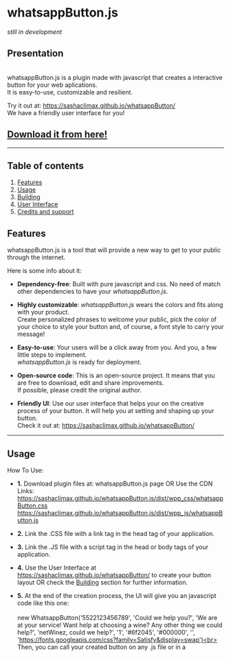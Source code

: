 # whatsappButton.js
*still in development*<br>

## Presentation
<br>whatsappButton.js is a plugin made with javascript that creates a interactive button for your web aplications.
<br>It is easy-to-use, customizable and resilient.

Try it out at: https://sashaclimax.github.io/whatsappButton/
<br>We have a friendly user interface for you!

## **[Download it from here!](https://github.com/sashaclimax/whatsappButton.js)**

------------------------------------------------

## Table of contents

1. [Features](#features)
2. [Usage](#usage)
3. [Building](#building)
4. [User Interface](#user-interface)
6. [Credits and support](#credits-and-support)


## Features

whatsappButton.js is a tool that will provide a new way to get to your public through the internet.

Here is some info about it:

- **Dependency-free**:  Built with pure javascript and css. No need of match other dependencies to have your *whatsappButton.js*.

- **Highly customizable**:  *whatsappButton.js* wears the colors and fits along with your product.<br>Create personalized phrases to welcome your public, pick the color of your choice to style your button and, of course, a font style to carry your message!

- **Easy-to-use**:  Your users will be a click away from you. And you, a few little steps to implement.<br>*whatsappButton.js* is ready for deployment.

- **Open-source code**:  This is an open-source project. It means that you are free to download, edit and share improvements.<br>If possible, please credit the original author.

- **Friendly UI**:  Use our user interface that helps your on the creative process of your button. It will help you at setting and shaping up your button.<br>Check it out at: https://sashaclimax.github.io/whatsappButton/

------------------------------------------------

## Usage

How To Use:

- **1.** Download plugin files at: whatsappButton.js page OR Use the CDN Links: 
https://sashaclimax.github.io/whatsappButton.js/dist/wpp_css/whatsappButton.css https://sashaclimax.github.io/whatsappButton.js/dist/wpp_js/whatsappButton.js 

- **2.** Link the .CSS file with a link tag in the head tag of your application. 

- **3.** Link the .JS file with a script tag in the head or body tags of your application. 

- **4.** Use the User Interface at https://sashaclimax.github.io/whatsappButton/ to create your button layout 
OR check the [Building](#building) section for further information.

- **5.** At the end of the creation process, the UI will give you an javascript code like this one:
<br><br>
new WhatsappButton('5522123456789', 'Could we help you?', 'We are at your service! Want help at choosing a wine? Any other thing we could help?', 'netWinez, could we help?', '1', '#6f2045', '#000000', '', 'https://fonts.googleapis.com/css?family=Satisfy&display=swap')<br><br>
Then, you can call your created button on any .js file or in a <script> tag.
  
------------------------------------------------

## Building

This section is a more techinical insight that explains how the whatsappButton.js works

 **1. Technology Stack** - The plugin is fully developed with front-end technology. Made with Vanilla JavaScript and CSS Rules.
 <br>There is no other dependency that a web browser capable of parsing JavaScript ES6 and CSS3 specifications to run *whatsappButton.js*.
 
 **2. Instantiation Parameters** - WhatsappButton is the class that handles some parameters at object instantiation.<br>These parameters are in charge of shaping up the button layout.

### Parameters
These are the parameters in sequence of object instantiation:

| Parameter  | Type                          | Description                                                                            |
|------------|-------------------------------|----------------------------------------------------------------------------------------|
| pNumber *  | string(preferred), number     | Enter only numbers of an phone number to received messages. For example: 5522123456789 |
| wMessage   | string                        | Will be displayed when mouse is over the button. Recommended: <=16 characters.         |
| phMessage  | string                        | This one will be shown while the user didn't type in the input field yet.              |
| dMessage   | string                        | At mobile, Whatsapp will be automatically launch with this message in chat input field |
| iconStyle  | string(preferred), number     | Pick an icon style of your choice. Values 0-4.                                         |
| color      | string(#xxxxxx/#xxx/rgb/rgba) | Pick a main color for the backgrounds. HEX and rgb/rgba formats are supported.         |
| subColor   | string(#xxxxxx/#xxx/rgb/rgba) | Pick a main color for the details. HEX and rgb/rgba formats are supported.             |
| textColor  | string(#xxxxxx/#xxx/rgb/rgba) | Pick a color for the texts. HEX and rgb/rgba formats are supported.                    |
| fontFamily | string(Google Fonts Name/URL) | Enter a font name or font URL from any of the available ** at **[Google Fonts API](https://fonts.google.com/)**.<br>For example: 'Squada One' or 'https://fonts.googleapis.com/css?family=Squada+One&display=swap'|

**pNumber** * - It is the only <strong>required</strong> parameter. Buttons called with this minimal requirement will have the default style applied.
<br>Please, do not enter symbols or other characters than numbers in this parameter field.

**fontFamily** ** - For some reason, Press Start 2P is a known font style that does not work well.
<br>It is possible that there may be a few more incompatible font styles.
<br><br>
**3. Default styles**:
<br>
![Default Closed](https://sashaclimax.github.io/whatsappButton/assets/documentation_images/default_style_closed.png)
<br>
![Default Opened](https://sashaclimax.github.io/whatsappButton/assets/documentation_images/default_style_opened.PNG)
<br><br>
These are the basic building informations about whatsappButton.js plugin.
<br>Please, feel free to download and explore more about it.
<br>If you have any tips, report or compliment(or complain) to add, do not hesitate to contact us.
<br>You can e-mail the author at: alvesalexsander@live.com OR contato@alexsanderalves.com

------------------------------------------------

## User Interface

This is the whatsappButton.js User Interface.
<br>
<br>
![User Interface0](https://sashaclimax.github.io/whatsappButton/assets/documentation_images/social_preview_0.PNG)
<br>
<br>
![User Interface1](https://sashaclimax.github.io/whatsappButton/assets/documentation_images/social_preview_1.PNG)
<br>
<br>The UI will help you with a live-preview version check how it is going to be.
<br>It was and is tested often to ensure a fail-proof result at creating your button.
<br>
<br>When you are finished, click on the "I've done. Make my Button!" and the UI will make an instance of your ready-to-use whatsappButton! You may test your button to see how it works at will!
<br>For last, the UI will also display instructions of how to use your button.
<br>And if you did not liked the final result, a "Reset" button will become available, so you can restart right away where you stopped!
<br>
<br>
![User Interface2](https://sashaclimax.github.io/whatsappButton/assets/documentation_images/social_preview_2.png)

------------------------------------------------

## Credits and support

Hi, my name is Alexsander Alves and I am a front-end developer.
<br>I am the developer behind *whatsappButton.js* plugin.
<br>
<br>First of all, I would like to thanks you for coming and seeing my job. It is very valuable to me.
<br>My purpose working on this project is to bring to the community a solid and at the same time flexible solution on establishing a good and beautiful communication channel with their public.
<br>*whatsappButton.js* is meant to be simple and effective at what is has born to be: connecting people.
<br>
<br>I would appreciate if you use it, test it, share your thoughts and spread the plugin.
<br>Just like I said before, you all are welcome to participate with new ideias to the plugin!

